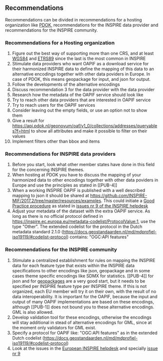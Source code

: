 ## Recommendations

Recommendations can be divided in recommendations for a hosting organization like [PDOK](https://www.pdok.nl), recommendations for the INSPIRE data provider and recommendations for the INSPIRE community.

### Recommendations for a Hosting organization

1. Figure out the best way of supporting more than one CRS, and at least [WGS84](https://epsg.io/4326) and [ETRS89](https://epsg.io/4258) since the last is the most common in INSPIRE
2. Stimulate data providers who want OAPIF as a download service for their harmonized INSPIRE data to define the mapping of this data to an alternative encodings together with other data poviders in Europe. In case of PDOK, this means geopackage for input, and json for output.
3. Follow the developments of the alternative encodings
4. Discuss recommendation 3 for the data provider with the data provider
5. Research how the metadata of the OAPIF service should look like
6. Try to reach other data providers that are interested in OAPIF service
7. Try to reach users for the OAPIF services
8. Consider leaving out the empty fields, or use an option not to show them
9. Give a result for https://api.pdok.nl/geonovum/oaf/v1_0/collections/addresses/queryables?f=html to show all attributes and make it possible to filter on their values
10. Implement filters other than bbox and items

### Recommendations for INSPIRE data providers

1. Before you start, look what other member states have done in this field for the concerning INSPIRE themes.
2. When hosting at PDOK you have to discuss the mapping of your harmonized data to other encodings together with other data poviders in Europe and use the principles as stated in [[PUB-4]]
3. When a working INSPIRE OAPIF is published with a well described mapping to json it should be shared at https://github.com/INSPIRE-MIF/2017.2/tree/master/resources/examples. 
This could initiate a [Good Practice procedure](https://inspire.ec.europa.eu/portfolio/good-practice-library) as stated in [issues nr 9 of the INSPIRE helpdesk](https://github.com/INSPIRE-MIF/helpdesk/issues/9) 
4. Adjust your metadata of the dataset with the extra OAPIF service. As long as there is no official protocol defined in https://inspire.ec.europa.eu/metadata-codelist/ProtocolValue:1, use the type "Other". The extended codelist for the protocol in the Dutch metadata standard 2.1.0 (https://docs.geostandaarden.nl/md/mdprofiel-iso19119/#codelist-protocol) contains: "OGC:API features"

### Recommendations for the INSPIRE community

1. Stimulate a centralized establishment for rules on mapping the INSPIRE data for each feature type that exists within the INSPIRE data specifications to other encodings like json, geopackage and in some cases theme specific encodings like SDMX for statistics. 
[[PUB-4]] for json and for [geopackages](https://github.com/INSPIRE-MIF/gp-geopackage-encodings) are a very good start, but it needs to be specified per INSPIRE feature type per INSPIRE theme.
If this is not organized, each EU member will try it on their own, with the result of no data interoperability. It is important for the OAPIF, because the input and output of many OAPIF implementations are based on these encodings, although [[PUB-1]] does not bound you to these alternative encodings. GML is also allowed. 
2. Develop validation tool for these encodings, otherwise the encodings will stay additional in stead of alternative encodings for GML, since at the moment only validators for GML exist.
3. Specify a protocol for OAPIF like: "OGC:API features" as in the extended Dutch codelist (https://docs.geostandaarden.nl/md/mdprofiel-iso19119/#codelist-protocol)
4. Look at the issues in the [European INSPIRE helpdesk](https://github.com/INSPIRE-MIF/helpdesk) and specially [issue nr 9](https://github.com/INSPIRE-MIF/helpdesk/issues/9)
